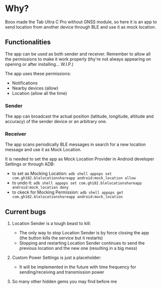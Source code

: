 # Why?
Boox made the Tab Ultra C Pro without GNSS module, so here it is an app to send location from another device through BLE and use it as mock location.
## Functionalities
The app can be used as both sender and receiver. Remember to allow all the permissions to make it work properly (thy're not always appearing on opening or after installing... W.I.P.)

The app uses these permissions:
- Notifications
- Nearby devices (allow)
- Location (allow all the time)
### Sender
The app can broadcast the actual position (latitude, longitude, altitude and accuracy) of the sender device or an arbitrary one.
### Receiver
The app scans periodically BLE messages in search for a new location message and use it as Mock Location.

It is needed to set the app as Mock Location Provider in Android developer Settings or through ADB:
- to set as Mocking Location: ```adb shell appops set com.gh182.blelocationshareapp android:mock_location allow```
- to undo it: ```adb shell appops set com.gh182.blelocationshareapp android:mock_location deny```
- to ckeck for Mocking Permission: ```adb shell appops get com.gh182.blelocationshareapp android:mock_location```

## Current bugs
1. Location Sender is a tough beast to kill:
    - The only way to stop Location Sender is by force closing the app (the button kills the service but it restarts)
    - Stopping and restarting Location Sender continues to send the previous location and the new one (resulting in a big mess)

2. Custom Power Settings is just a placeholder:
    - It will be implemented in the future with time frequency for sending/receiving and transmission power

3. So many other hidden gems you may find before me 
